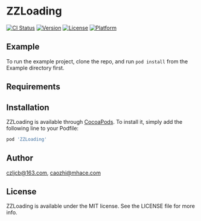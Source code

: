 # ZZLoading

[![CI Status](http://img.shields.io/travis/czljcb@163.com/ZZLoading.svg?style=flat)](https://travis-ci.org/czljcb@163.com/ZZLoading)
[![Version](https://img.shields.io/cocoapods/v/ZZLoading.svg?style=flat)](http://cocoapods.org/pods/ZZLoading)
[![License](https://img.shields.io/cocoapods/l/ZZLoading.svg?style=flat)](http://cocoapods.org/pods/ZZLoading)
[![Platform](https://img.shields.io/cocoapods/p/ZZLoading.svg?style=flat)](http://cocoapods.org/pods/ZZLoading)

## Example

To run the example project, clone the repo, and run `pod install` from the Example directory first.

## Requirements

## Installation

ZZLoading is available through [CocoaPods](http://cocoapods.org). To install
it, simply add the following line to your Podfile:

```ruby
pod 'ZZLoading'
```

## Author

czljcb@163.com, caozhi@mhace.com

## License

ZZLoading is available under the MIT license. See the LICENSE file for more info.
